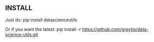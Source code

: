 ## INSTALL

Just do:
	pip install datascienceutils

Or if you want the latest:
	pip install -r https://github.com/greytip/data-science-utils.git
